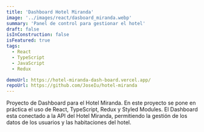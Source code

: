 ```yaml
---
title: 'Dashboard Hotel Miranda'
image: '../images/react/dasboard_miranda.webp'
summary: 'Panel de control para gestionar el hotel'
draft: false
isInConstruction: false
isFeatured: true
tags:
  - React
  - TypeScript
  - JavaScript
  - Redux

demoUrl: https://hotel-miranda-dash-board.vercel.app/
repoUrl: https://github.com/JoseIu/hotel-miranda
---
```


Proyecto de Dashboard para el Hotel Miranda. En este proyecto se pone en práctica el uso de
React, TypeScript, Redux y Styled Modules. El Dashboard esta conectado a la API del Hotel Miranda, permitiendo la gestión de los datos de los usuarios y las habitaciones del hotel.

